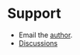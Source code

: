 # Support

-   Email the [author](mailto:midnighter@posteo.net?Subject=cookiecutter-python-package).
-   [Discussions](https://github.com/Midnighter/cookiecutter-python-package/discussions)
